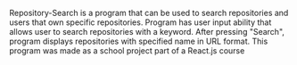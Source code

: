 Repository-Search is a program that can be used to search repositories and users that own specific repositories. Program has user input ability that allows user to search repositories with a keyword. After pressing "Search", program displays repositories with specified name in URL format.
This program was made as a school project part of a React.js course
